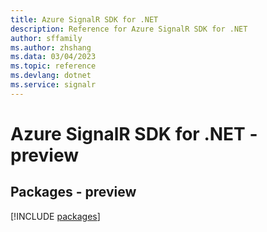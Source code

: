 ```yaml
---
title: Azure SignalR SDK for .NET
description: Reference for Azure SignalR SDK for .NET
author: sffamily
ms.author: zhshang
ms.data: 03/04/2023
ms.topic: reference
ms.devlang: dotnet
ms.service: signalr
---
```

# Azure SignalR SDK for .NET - preview
## Packages - preview
[!INCLUDE [packages](signalr-index.md)]
